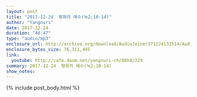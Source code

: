 ```yaml
---
layout: post
title: "2017-12-24  평화의 예수(눅2;10-14)"
author: "Yangnuri"
date: 2017-12-24
duration: "46:47"
type: "audio/mp3"
enclosure_url: http://archive.org/download/AudioJoiner171224132514/AudioJoiner171224132514.mp3
enclosure_bytes_size: 76,311,495
link:
  youtube: http://cafe.daum.net/yangnuri-ch/Q6h4/229
summary: 2017-12-24  평화의 예수(눅2;10-14)
show_notes:
---
```



{% include post_body.html %}
